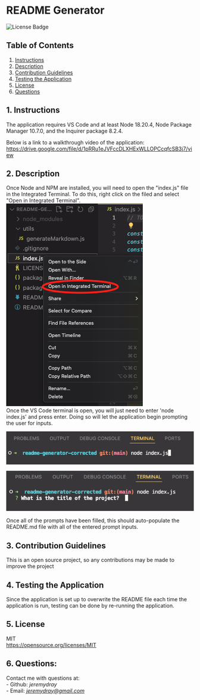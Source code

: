   # README Generator
  ![License Badge](https://img.shields.io/badge/License-MIT-yellow.svg)
  </br>
  ## Table of Contents
  1. [Instructions](#1-instructions)
  2. [Description](#2-description)
  3. [Contribution Guidelines](#3-contribution-guidelines)
  4. [Testing the Application](#4-testing-the-application)
  5. [License](#5-license)
  6. [Questions](#6-questions)

  ## 1. Instructions
  The application requires VS Code and at least Node 18.20.4, Node Package Manager 10.7.0, and the Inquirer package 8.2.4.

  Below is a link to a walkthrough video of the application:</br>
  https://drive.google.com/file/d/1pRRu1eJVFccDLXHExWLLOPCcqfcSB3j7/view

  ## 2. Description
  Once Node and NPM are installed, you will need to open the "index.js" file in the Integrated Terminal. To do this, right click on the filed and select "Open in Integrated Terminal".</br>
  ![Opening the Terminal](/files/images/open-terminal.png)
  </br>
  Once the VS Code terminal is open, you will just need to enter 'node index.js' and press enter. Doing so will let the application begin prompting the user for inputs.
 
  ![Initialization Sample](/files/images/initialization.png)
  
  ![Prompt Sample](/files/images/prompts.png)

  Once all of the prompts have been filled, this should auto-populate the README.md file with all of the entered prompt inputs.

  ## 3. Contribution Guidelines
  This is an open source project, so any contributions may be made to improve the project

  ## 4. Testing the Application
  Since the application is set up to overwrite the README file each time the application is run, testing can be done by re-running the application. 

  ## 5. License
  MIT</br>
  https://opensource.org/licenses/MIT

  ## 6. Questions:
  Contact me with questions at:</br>
    - Github: *jeremydray*</br>
    - Email: *jeremydray@gmail.com*
